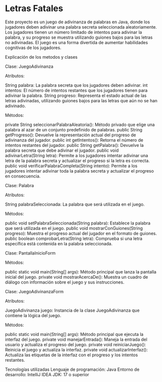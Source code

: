 # Letras Fatales

Este proyecto es un juego de adivinanza de palabras en Java, donde los jugadores deben adivinar una palabra secreta seleccionada aleatoriamente.
Los jugadores tienen un número limitado de intentos para adivinar la palabra, y su progreso se muestra utilizando guiones bajos para las letras no adivinadas. 
El juego es una forma divertida de aumentar habilidades cognitivas de los jugadores.

Explicación de los metodos y clases

Clase: JuegoAdivinanza

Atributos:

String palabra: La palabra secreta que los jugadores deben adivinar.
int intentos: El número de intentos restantes que los jugadores tienen para adivinar la palabra.
String progreso: Representa el estado actual de las letras adivinadas, utilizando guiones bajos para las letras que aún no se han adivinado.

Métodos:

private String seleccionarPalabraAleatoria(): Método privado que elige una palabra al azar de un conjunto predefinido de palabras.
public String getProgreso(): Devuelve la representación actual del progreso de adivinanza del jugador.
public int getIntentos(): Retorna el número de intentos restantes del jugador.
public String getPalabra(): Devuelve la palabra secreta que debe adivinar el jugador.
public void adivinarLetra(String letra): Permite a los jugadores intentar adivinar una letra de la palabra secreta y actualizar el progreso si la letra es correcta.
public void verificarPalabraCompleta(String intento): Permite a los jugadores intentar adivinar toda la palabra secreta y actualizar el progreso en consecuencia.

Clase: Palabra

Atributos:

String palabraSeleccionada: La palabra que será utilizada en el juego.

Métodos:

public void setPalabraSeleccionada(String palabra): Establece la palabra que será utilizada en el juego.
public void mostrarConGuiones(String progreso): Muestra el progreso actual del jugador en el formato de guiones.
public boolean comprobarLetra(String letra): Comprueba si una letra específica está contenida en la palabra seleccionada.

Clase: PantallaInicioForm

Métodos:

public static void main(String[] args): Método principal que lanza la pantalla inicial del juego.
private void mostrarAcercaDe(): Muestra un cuadro de diálogo con información sobre el juego y sus instrucciones.

Clase: JuegoAdivinanzaForm

Atributos:

JuegoAdivinanza juego: Instancia de la clase JuegoAdivinanza que contiene la lógica del juego.

Métodos:

public static void main(String[] args): Método principal que ejecuta la interfaz del juego.
private void manejarEntrada(): Maneja la entrada del usuario y actualiza el progreso del juego.
private void reiniciarJuego(): Reinicia el juego y actualiza la interfaz.
private void actualizarInterfaz(): Actualiza las etiquetas de la interfaz con el progreso y los intentos restantes.

Tecnologías utilizadas
Lenguaje de programación: Java
Entorno de desarrollo: IntelliJ IDEA
JDK: 17 o superior